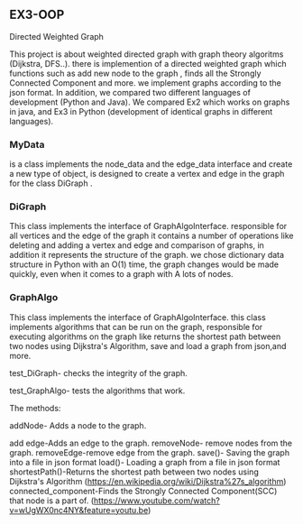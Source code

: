 ## EX3-OOP
Directed Weighted Graph

This project is about weighted directed graph with graph theory algoritms (Dijkstra, DFS..).
there is implemention of a directed weighted graph which functions such as add new node to the graph , finds all the Strongly Connected Component and more.
we implement graphs according to the json format.
In addition, we compared two different languages of development (Python and Java).
We compared Ex2 which works on graphs in java, and Ex3 in Python (development of identical graphs in different languages).

### MyData
is a class implements the node_data and the edge_data interface and create a new type of object,
is designed to create a vertex and edge in the graph for the class DiGraph .

### DiGraph
This class implements the interface of GraphAlgoInterface. responsible for all vertices and the edge of the graph it contains a number of operations like deleting and adding a vertex and edge and comparison of graphs, in addition it represents the structure of the graph. we chose dictionary data structure in Python with an O(1) time, the graph changes would be made quickly, even when it comes to a graph with A lots of nodes.

### GraphAlgo
This class implements the interface of GraphAlgoInterface.
this class implements algorithms that can be run on the graph, responsible for executing algorithms on the graph like returns the shortest path between two nodes using Dijkstra's Algorithm, save and load a graph from json,and more.

test_DiGraph- checks the integrity of the graph.

test_GraphAlgo- tests the algorithms that work.

The methods:

addNode- Adds a node to the graph.

add edge-Adds an edge to the graph.
removeNode- remove nodes from the graph.
removeEdge-remove edge from the graph.
save()- Saving the graph into a file in json format
load()- Loading a graph from a file in json format
shortestPath()-Returns the shortest path between two nodes using Dijkstra's Algorithm (https://en.wikipedia.org/wiki/Dijkstra%27s_algorithm)
connected_component-Finds the Strongly Connected Component(SCC) that node is a part of.
(https://www.youtube.com/watch?v=wUgWX0nc4NY&feature=youtu.be) 
